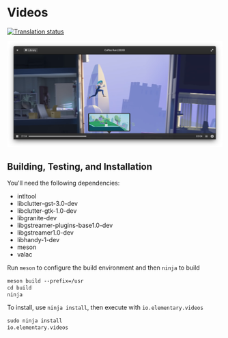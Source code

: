 # Videos
[![Translation status](https://l10n.elementary.io/widgets/videos/-/svg-badge.svg)](https://l10n.elementary.io/projects/videos/?utm_source=widget)

![Videos Screenshot](data/screenshot.png?raw=true)

## Building, Testing, and Installation

You'll need the following dependencies:
* intltool
* libclutter-gst-3.0-dev
* libclutter-gtk-1.0-dev
* libgranite-dev
* libgstreamer-plugins-base1.0-dev
* libgstreamer1.0-dev
* libhandy-1-dev
* meson
* valac


    
Run `meson` to configure the build environment and then `ninja` to build

    meson build --prefix=/usr
    cd build
    ninja
    
To install, use `ninja install`, then execute with `io.elementary.videos`

    sudo ninja install
    io.elementary.videos
